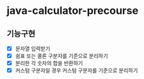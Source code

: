 # java-calculator-precourse
## 기능구현
- [x] 문자열 입력받기
- [x] 쉼표 또는 콜론 구분자를 기준으로 분리하기
- [x] 분리한 각 숫자의 합을 반환하기
- [x] 커스텀 구분자일 경우 커스텀 구분자를 기준으로 분리하기
